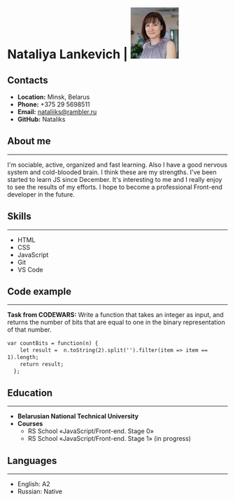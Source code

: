 # Nataliya Lankevich | ![Photo](my_photo.jpg) 

Contacts
----------------------
* __Location:__ Minsk, Belarus
* __Phone:__ +375 29 5698511
* __Email:__ nataliiks@rambler.ru
* __GitHub:__ Nataliks


## About me
-------------
I'm sociable, active, organized and fast learning. Also I have a good nervous system and cold-blooded brain. I think these are my strengths. I've been started to learn JS since December. It's interesting to me and I really enjoy to see the results of my efforts. I hope to become a professional Front-end developer in the future.


## Skills 
----------
+ HTML
+ CSS
+ JavaScript 
+ Git
+ VS Code

## Code example
-------------

__Task from CODEWARS:__  Write a function that takes an integer as input, and returns the number of bits that are equal to one in the binary representation of that number.
```
var countBits = function(n) {
    let result =  n.toString(2).split('').filter(item => item == 1).length;
    return result;
  };
```


## Education
------------------
+ __Belarusian National Technical University__
+ __Courses__
    * RS School «JavaScript/Front-end. Stage 0» 
    * RS School «JavaScript/Front-end. Stage 1» (in progress)


## Languages
----------------
+ English: A2
+ Russian: Native

